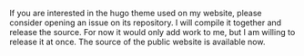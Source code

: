 If you are interested in the hugo theme used on my website, please consider opening an issue on its repository. I will compile it together and release the source. For now it would only add work to me, but I am willing to release it at once. The source of the public website is available now.
